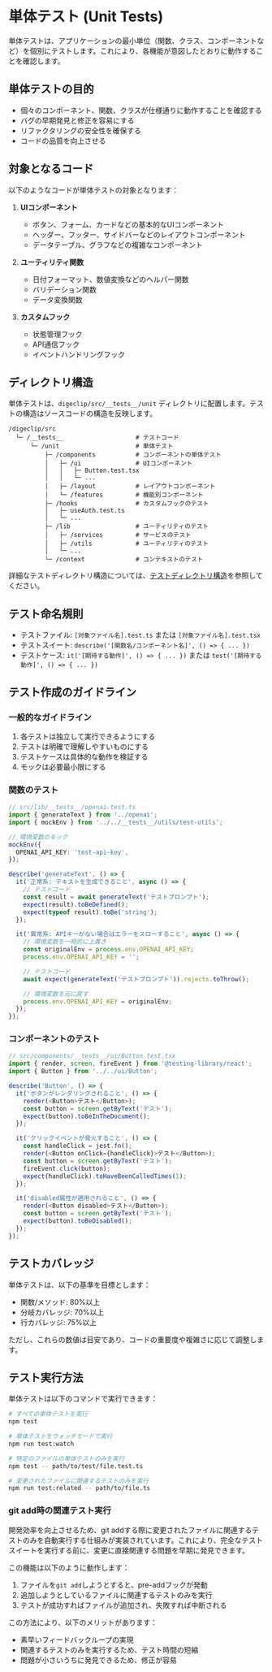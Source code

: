 # 単体テスト (Unit Tests)

単体テストは、アプリケーションの最小単位（関数、クラス、コンポーネントなど）を個別にテストします。これにより、各機能が意図したとおりに動作することを確認します。

## 単体テストの目的

- 個々のコンポーネント、関数、クラスが仕様通りに動作することを確認する
- バグの早期発見と修正を容易にする
- リファクタリングの安全性を確保する
- コードの品質を向上させる

## 対象となるコード

以下のようなコードが単体テストの対象となります：

1. **UIコンポーネント**
   - ボタン、フォーム、カードなどの基本的なUIコンポーネント
   - ヘッダー、フッター、サイドバーなどのレイアウトコンポーネント
   - データテーブル、グラフなどの複雑なコンポーネント

2. **ユーティリティ関数**
   - 日付フォーマット、数値変換などのヘルパー関数
   - バリデーション関数
   - データ変換関数

3. **カスタムフック**
   - 状態管理フック
   - API通信フック
   - イベントハンドリングフック

## ディレクトリ構造

単体テストは、`digeclip/src/__tests__/unit` ディレクトリに配置します。テストの構造はソースコードの構造を反映します。

```
/digeclip/src
  └─ /__tests__                    # テストコード
      └─ /unit                     # 単体テスト
          ├─ /components           # コンポーネントの単体テスト
          │   ├─ /ui               # UIコンポーネント
          │   │   ├─ Button.test.tsx
          │   │   └─ ...
          │   ├─ /layout           # レイアウトコンポーネント
          │   └─ /features         # 機能別コンポーネント
          ├─ /hooks                # カスタムフックのテスト
          │   ├─ useAuth.test.ts
          │   └─ ...
          ├─ /lib                  # ユーティリティのテスト
          │   ├─ /services         # サービスのテスト
          │   ├─ /utils            # ユーティリティのテスト
          │   └─ ...
          └─ /context              # コンテキストのテスト
```

詳細なテストディレクトリ構造については、[テストディレクトリ構造](../2_test_structure.md)を参照してください。

## テスト命名規則

- テストファイル: `[対象ファイル名].test.ts` または `[対象ファイル名].test.tsx`
- テストスイート: `describe('[関数名/コンポーネント名]', () => { ... })`
- テストケース: `it('[期待する動作]', () => { ... })` または `test('[期待する動作]', () => { ... })`

## テスト作成のガイドライン

### 一般的なガイドライン

1. 各テストは独立して実行できるようにする
2. テストは明確で理解しやすいものにする
3. テストケースは具体的な動作を検証する
4. モックは必要最小限にする

### 関数のテスト

```typescript
// src/lib/__tests__/openai.test.ts
import { generateText } from '../openai';
import { mockEnv } from '../../__tests__/utils/test-utils';

// 環境変数のモック
mockEnv({
  OPENAI_API_KEY: 'test-api-key',
});

describe('generateText', () => {
  it('正常系: テキストを生成できること', async () => {
    // テストコード
    const result = await generateText('テストプロンプト');
    expect(result).toBeDefined();
    expect(typeof result).toBe('string');
  });

  it('異常系: APIキーがない場合はエラーをスローすること', async () => {
    // 環境変数を一時的に上書き
    const originalEnv = process.env.OPENAI_API_KEY;
    process.env.OPENAI_API_KEY = '';

    // テストコード
    await expect(generateText('テストプロンプト')).rejects.toThrow();

    // 環境変数を元に戻す
    process.env.OPENAI_API_KEY = originalEnv;
  });
});
```

### コンポーネントのテスト

```typescript
// src/components/__tests__/ui/Button.test.tsx
import { render, screen, fireEvent } from '@testing-library/react';
import { Button } from '../../ui/Button';

describe('Button', () => {
  it('ボタンがレンダリングされること', () => {
    render(<Button>テスト</Button>);
    const button = screen.getByText('テスト');
    expect(button).toBeInTheDocument();
  });

  it('クリックイベントが発火すること', () => {
    const handleClick = jest.fn();
    render(<Button onClick={handleClick}>テスト</Button>);
    const button = screen.getByText('テスト');
    fireEvent.click(button);
    expect(handleClick).toHaveBeenCalledTimes(1);
  });

  it('disabled属性が適用されること', () => {
    render(<Button disabled>テスト</Button>);
    const button = screen.getByText('テスト');
    expect(button).toBeDisabled();
  });
});
```

## テストカバレッジ

単体テストは、以下の基準を目標とします：

- 関数/メソッド: 80%以上
- 分岐カバレッジ: 70%以上
- 行カバレッジ: 75%以上

ただし、これらの数値は目安であり、コードの重要度や複雑さに応じて調整します。

## テスト実行方法

単体テストは以下のコマンドで実行できます：

```bash
# すべての単体テストを実行
npm test

# 単体テストをウォッチモードで実行
npm run test:watch

# 特定のファイルの単体テストのみを実行
npm test -- path/to/test/file.test.ts

# 変更されたファイルに関連するテストのみを実行
npm run test:related -- path/to/file.ts
```

### git add時の関連テスト実行

開発効率を向上させるため、git addする際に変更されたファイルに関連するテストのみを自動実行する仕組みが実装されています。これにより、完全なテストスイートを実行する前に、変更に直接関連する問題を早期に発見できます。

この機能は以下のように動作します：

1. ファイルを`git add`しようとすると、pre-addフックが発動
2. 追加しようとしているファイルに関連するテストのみを実行
3. テストが成功すればファイルが追加され、失敗すれば中断される

この方法により、以下のメリットがあります：
- 素早いフィードバックループの実現
- 関連するテストのみを実行するため、テスト時間の短縮
- 問題が小さいうちに発見できるため、修正が容易